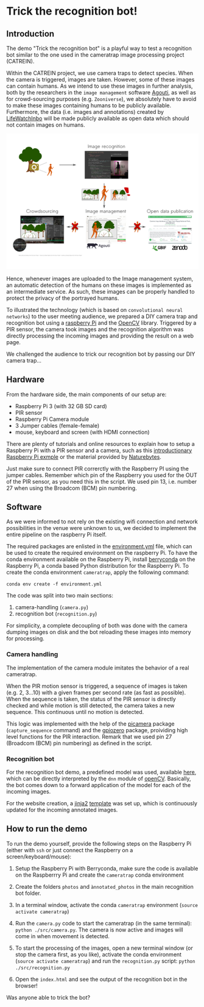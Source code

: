 # Trick the recognition bot!

## Introduction

The demo "Trick the recognition bot" is a playful way to test a recognition bot similar to the one used in the cameratrap image processing project (CATREIN). 

Within the CATREIN project, we use camera traps to detect species. When the camera is triggered, images are taken. However, some of these images can contain humans. As we intend to use these images in further analysis, both by the researchers in the `image management` software [Agouti](http://cameratraplab.org/agouti), as well as for crowd-sourcing purposes (e.g. `Zooniverse`), we absolutely have to avoid to make these images containing humans to be publicly available. Furthermore, the data (i.e. images and annotations) created by [LifeWatchInbo](https://lifewatch.inbo.be/blog/) will be made publicly available as open data which should not contain images on humans.

![](./static/scheme.png)

Hence, whenever images are uploaded to the Image management system, an automatic detection of the humans on these images is implemented as an intermediate service. As such, these images can be properly handled to protect the privacy of the portrayed humans. 

To illustrated the technology (which is based on `convolutional neural networks`) to the user meeting audience, we prepared a DIY camera trap and recognition bot using a [raspberry Pi](https://www.raspberrypi.org/) and the [OpenCV](https://opencv.org/) library.  Triggered by a PIR sensor, the camera took images and the recognition algorithm was directly processing the incoming images and providing the result on a web page. 

We challenged the audience to trick our recognition bot by passing our DIY camera trap...

## Hardware

From the hardware side, the main components of our setup are:

- Raspberry Pi 3 (with 32 GB SD card)
- PIR sensor
- Raspberry Pi Camera module
- 3 Jumper cables (female-female)
- mouse, keyboard and screen (with HDMI connection)

There are plenty of tutorials and online resources to explain how to setup a Raspberry Pi with a PIR sensor and a camera, such as this [introductionary Raspberry Pi exmple](https://projects.raspberrypi.org/en/projects/parent-detector) or the material provided by [Naturebytes](http://naturebytes.org/). 

Just make sure to connect PIR correrctly with the Raspberry PI using the jumper cables. Remember which pin of the Raspberry you used for the OUT of the PIR sensor, as you need this in the script. We used pin 13, i.e. number 27 when using the Broadcom (BCM) pin numbering. 


## Software

As we were informed to not rely on the existing wifi connection and network possibilities in the venue were unknown to us, we decided to implement the entire pipeline on the raspberry Pi itself. 

The required packages are enlisted in the [environment.yml](./environment.yml) file, which can be used to create the required environment on the raspberry Pi. To have the conda environment available on the Raspberry Pi, install [berryconda](https://github.com/jjhelmus/berryconda) on the Raspberry Pi, a conda based Python distribution for the Raspberry Pi. To create the conda environment `cameratrap`, apply the following command:

```
conda env create -f environment.yml
```

The code was split into two main sections:

1. camera-handling (`camera.py`)
2. recognition bot (`recognition.py`)

For simplicity, a complete decoupling of both was done with the camera dumping images on disk and the bot reloading these images into memory for processing. 

### Camera handling

The implementation of the camera module imitates the behavior of a real cameratrap. 

When the PIR motion sensor is triggered, a sequence of images is taken (e.g. 2, 3...10) with a given frames per second rate (as fast as possible). When the sequence is taken, the status of the PIR sensor is directly checked and while motion is still detected, the camera takes a new sequence. This continuous until no motion is detected. 

This logic was implemented with the help of the [picamera](http://picamera.readthedocs.io/en/release-1.13/recipes1.html#capturing-consistent-images) package (`capture_sequence` command) and the [gpiozero](https://gpiozero.readthedocs.io/en/stable/api_input.html#motion-sensor-d-sun-pir) package, proividing high level functions for the PIR interaction. Remark that we used pin 27 (Broadcom (BCM) pin numbering) as defined in the script. 

### Recognition bot

For the recognition bot demo, a predefined model was used, available [here](https://github.com/C-Aniruddh/realtime_object_recognition), which can be directly interpreted by the `dnn` module of [openCV](https://opencv.org/). Basically, the bot comes down to a forward application of the model for each of the incoming images. 

For the website creation, a  [jinja2](http://jinja.pocoo.org/docs/2.10/) [template](./static/template.html) was set up, which is continuously updated for the incoming annotated images. 

## How to run the demo

To run the demo yourself, provide the following steps on the Raspberry Pi (either with `ssh` or just connect the Raspberry on a screen/keyboard/mouse):
1. Setup the Raspberry Pi with Berryconda, make sure the code is available on the Raspberrry Pi and create the `cameratrap` conda environment 

2. Create the folders `photos` and `ànnotated_photos` in the main recognition bot folder. 

3. In a terminal window, activate the conda `cameratrap` environment (`source activate cameratrap`)

4. Run the `camera.py` code to start the cameratrap (in the same terminal): `python ./src/camera.py`. The camera is now active and images will come in when movement is detected.

5. To start the processing of the images, open a new terminal window (or stop the camera first, as you like), activate the conda environment (`source activate cameratrap`) and run the `recognition.py` script: `python ./src/recognition.py`

6. Open the `index.html` and see the output of the recognition bot in the browser!

Was anyone able to trick the bot?

